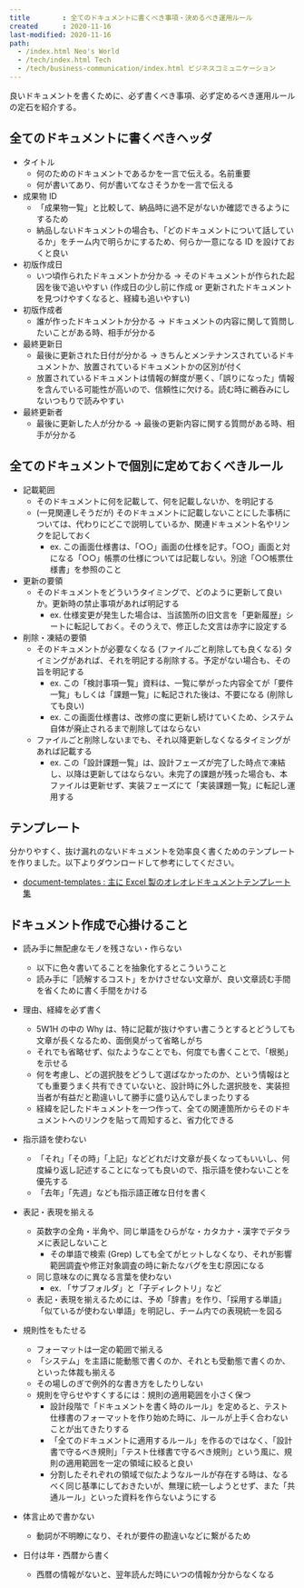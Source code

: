 ```yaml
---
title        : 全てのドキュメントに書くべき事項・決めるべき運用ルール
created      : 2020-11-16
last-modified: 2020-11-16
path:
  - /index.html Neo's World
  - /tech/index.html Tech
  - /tech/business-communication/index.html ビジネスコミュニケーション
---
```


良いドキュメントを書くために、必ず書くべき事項、必ず定めるべき運用ルールの定石を紹介する。


## 全てのドキュメントに書くべきヘッダ

- タイトル
  - 何のためのドキュメントであるかを一言で伝える。名前重要
  - 何が書いてあり、何が書いてなさそうかを一言で伝える
- 成果物 ID
  - 「成果物一覧」と比較して、納品時に過不足がないか確認できるようにするため
  - 納品しないドキュメントの場合も、「どのドキュメントについて話しているか」をチーム内で明らかにするため、何らか一意になる ID を設けておくと良い
- 初版作成日
  - いつ頃作られたドキュメントか分かる → そのドキュメントが作られた起因を後で追いやすい (作成日の少し前に作成 or 更新されたドキュメントを見つけやすくなると、経緯も追いやすい)
- 初版作成者
  - 誰が作ったドキュメントか分かる → ドキュメントの内容に関して質問したいことがある時、相手が分かる
- 最終更新日
  - 最後に更新された日付が分かる → きちんとメンテナンスされているドキュメントか、放置されているドキュメントかの区別が付く
  - 放置されているドキュメントは情報の鮮度が悪く、「誤りになった」情報を含んでいる可能性が高いので、信頼性に欠ける。読む時に鵜呑みにしないつもりで読みやすい
- 最終更新者
  - 最後に更新した人が分かる → 最後の更新内容に関する質問がある時、相手が分かる


## 全てのドキュメントで個別に定めておくべきルール

- 記載範囲
  - そのドキュメントに何を記載して、何を記載しないか、を明記する
  - (一見関連しそうだが) そのドキュメントに記載しないことにした事柄については、代わりにどこで説明しているか、関連ドキュメント名やリンクを記しておく
      - ex. この画面仕様書は、「○○」画面の仕様を記す。「○○」画面と対になる「○○」帳票の仕様については記載しない。別途「○○帳票仕様書」を参照のこと
- 更新の要領
  - そのドキュメントをどういうタイミングで、どのように更新して良いか。更新時の禁止事項があれば明記する
      - ex. 仕様変更が発生した場合は、当該箇所の旧文言を「更新履歴」シートに転記しておく。そのうえで、修正した文言は赤字に設定する
- 削除・凍結の要領
  - そのドキュメントが必要なくなる (ファイルごと削除しても良くなる) タイミングがあれば、それを明記する削除する。予定がない場合も、その旨を明記する
      - ex. この「検討事項一覧」資料は、一覧に挙がった内容全てが「要件一覧」もしくは「課題一覧」に転記された後は、不要になる (削除しても良い)
      - ex. この画面仕様書は、改修の度に更新し続けていくため、システム自体が廃止されるまで削除してはならない
  - ファイルごと削除しないまでも、それ以降更新しなくなるタイミングがあれば記載する
      - ex. この「設計課題一覧」は、設計フェーズが完了した時点で凍結し、以降は更新してはならない。未完了の課題が残った場合も、本ファイルは更新せず、実装フェーズにて「実装課題一覧」に転記し運用する


## テンプレート

分かりやすく、抜け漏れのないドキュメントを効率良く書くためのテンプレートを作りました。以下よりダウンロードして参考にしてください。

- [document-templates : 主に Excel 製のオレオレドキュメントテンプレート集](https://github.com/Neos21/document-templates)








## ドキュメント作成で心掛けること

- 読み手に無配慮なモノを残さない・作らない
  - 以下に色々書いてることを抽象化するとこういうこと
  - 読み手に「読解するコスト」をかけさせない文章が、良い文章読む手間を省くために書く手間をかける

- 理由、経緯を必ず書く
  - 5W1H の中の Why は、特に記載が抜けやすい書こうとするとどうしても文章が長くなるため、面倒臭がって省略しがち
  - それでも省略せず、似たようなことでも、何度でも書くことで、「根拠」を示せる
  - 何を考慮し、どの選択肢をどうして選ばなかったのか、という情報はとても重要うまく共有できていないと、設計時に外した選択肢を、実装担当者が有益だと勘違いして勝手に盛り込んでしまったりする
  - 経緯を記したドキュメントを一つ作って、全ての関連箇所からそのドキュメントへのリンクを貼って周知すると、省力化できる
- 指示語を使わない
  - 「それ」「その時」「上記」などどれだけ文章が長くなってもいいし、何度繰り返し記述することになっても良いので、指示語を使わないことを優先する
  - 「去年」「先週」なども指示語正確な日付を書く
- 表記・表現を揃える
  - 英数字の全角・半角や、同じ単語をひらがな・カタカナ・漢字でデタラメに表記しないこと
      - その単語で検索 (Grep) しても全てがヒットしなくなり、それが影響範囲調査や修正対象調査の時に新たなバグを生む原因になる
  - 同じ意味なのに異なる言葉を使わない
      - ex. 「サブフォルダ」と「子ディレクトリ」など
  - 表記・表現を揃えるためには、予め「辞書」を作り、「採用する単語」「似ているが使わない単語」を明記し、チーム内での表現統一を図る
- 規則性をもたせる
  - フォーマットは一定の範囲で揃える
  - 「システム」を主語に能動態で書くのか、それとも受動態で書くのか、といった体裁も揃える
  - その場しのぎで例外的な書き方をしたりしない
  - 規則を守らせやすくするには：規則の適用範囲を小さく保つ
      - 設計段階で「ドキュメントを書く時のルール」を定めると、テスト仕様書のフォーマットを作り始めた時に、ルールが上手く合わないことが出てきたりする
      - 「全てのドキュメントに適用するルール」を作るのではなく、「設計書で守るべき規則」「テスト仕様書で守るべき規則」という風に、規則の適用範囲を一定の領域に絞ると良い
      - 分割したそれぞれの領域で似たようなルールが存在する時は、なるべく同じ基準にしておきたいが、無理に統一しようとせず、また「共通ルール」といった資料を作らないようにする
- 体言止めで書かない
  - 動詞が不明瞭になり、それが要件の勘違いなどに繋がるため
- 日付は年・西暦から書く
  - 西暦の情報がないと、翌年読んだ時にいつの情報か分からなくなる
